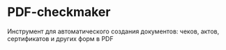 # PDF-checkmaker
Инструмент для автоматического создания документов: чеков, актов, сертификатов и других форм в PDF
